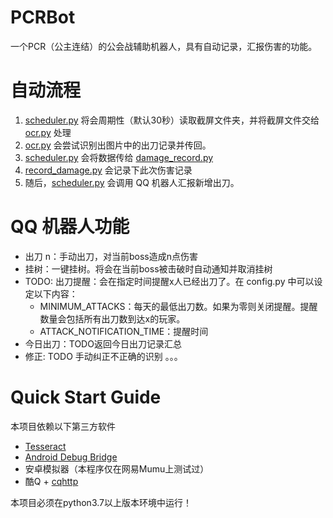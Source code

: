 # PCRBot
   一个PCR（公主连结）的公会战辅助机器人，具有自动记录，汇报伤害的功能。
   
# 自动流程

1. [scheduler.py](https://github.com/zjdavid/PCRBot/blob/master/pcr/plugins/scheduler.py) 将会周期性（默认30秒）读取截屏文件夹，并将截屏文件交给[ocr.py](https://github.com/zjdavid/PCRBot/blob/master/pcr/plugins/ocr.py) 处理
2. [ocr.py](https://github.com/zjdavid/PCRBot/blob/master/pcr/plugins/ocr.py) 会尝试识别出图片中的出刀记录并传回。
3. [scheduler.py](https://github.com/zjdavid/PCRBot/blob/master/pcr/plugins/scheduler.py) 会将数据传给 [damage_record.py](https://github.com/zjdavid/PCRBot/blob/master/pcr/plugins/damage_record.py)
4. [record_damage.py](https://github.com/zjdavid/PCRBot/blob/master/pcr/plugins/damage_record.py) 会记录下此次伤害记录
5. 随后，[scheduler.py](https://github.com/zjdavid/PCRBot/blob/master/pcr/plugins/scheduler.py) 会调用 QQ 机器人汇报新增出刀。

# QQ 机器人功能


- 出刀 n：手动出刀，对当前boss造成n点伤害
- 挂树：一键挂树。将会在当前boss被击破时自动通知并取消挂树
- TODO: 出刀提醒：会在指定时间提醒x人已经出刀了。在 config.py 中可以设定以下内容：
    - MINIMUM_ATTACKS：每天的最低出刀数。如果为零则关闭提醒。提醒数量会包括所有出刀数到达x的玩家。
    - ATTACK_NOTIFICATION_TIME：提醒时间
- 今日出刀：TODO返回今日出刀记录汇总
- 修正: TODO 手动纠正不正确的识别
。。。

# Quick Start Guide
本项目依赖以下第三方软件
- [Tesseract](https://tesseract-ocr.github.io/tessdoc/Home.html)
- [Android Debug Bridge](https://developer.android.com/studio/releases/platform-tools)
- 安卓模拟器（本程序仅在网易Mumu上测试过）
- 酷Q + [cqhttp](https://github.com/richardchien/coolq-http-api)

本项目必须在python3.7以上版本环境中运行！
